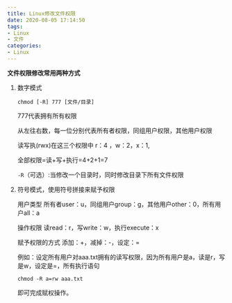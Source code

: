 ```yaml
---
title: Linux修改文件权限
date: 2020-08-05 17:14:50
tags:
- Linux
- 文件
categories:
- Linux
---
```


**文件权限修改常用两种方式**

<!--more-->

1. 数字模式

   ```shell
   chmod [-R] 777 [文件/目录]
   ```

   777代表拥有所有权限

   从左往右数，每一位分别代表所有者权限，同组用户权限，其他用户权限

   读写执(rwx)在这三个权限中 r：4 ，w：2，x：1,

   全部权限=读+写+执行=4+2+1=7

   `-R`（可选）:当修改一个目录时，同时修改目录下所有文件权限

2. 符号模式，使用符号拼接来赋予权限

   用户类型  所有者user：u，同组用户group：g，其他用户other：0，所有用户all：a

   操作权限  读read：r，写write：w，执行execute：x

   赋予权限的方式  添加：+，减掉：-，设定：=

   例如：设定所有用户对aaa.txt拥有的读写权限，因为所有用户是a，读是r，写是w，设定是=，所有执行语句

   ```shell
   chmod -R a=rw aaa.txt
   ```

   即可完成赋权操作。